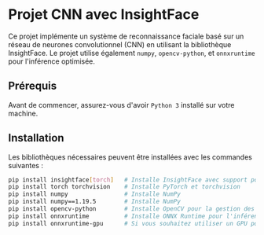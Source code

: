 # Projet CNN avec InsightFace

Ce projet implémente un système de reconnaissance faciale basé sur un réseau de neurones convolutionnel (CNN) en utilisant la bibliothèque InsightFace. Le projet utilise également `numpy`, `opencv-python`, et `onnxruntime` pour l'inférence optimisée.

## Prérequis

Avant de commencer, assurez-vous d'avoir `Python 3` installé sur votre machine.

## Installation

Les bibliothèques nécessaires peuvent être installées avec les commandes suivantes :

```bash
pip install insightface[torch]   # Installe InsightFace avec support pour PyTorch
pip install torch torchvision    # Installe PyTorch et torchvision
pip install numpy                # Installe NumPy
pip install numpy==1.19.5        # Installe NumPy
pip install opencv-python        # Installe OpenCV pour la gestion des images
pip install onnxruntime          # Installe ONNX Runtime pour l'inférence
pip install onnxruntime-gpu      # Si vous souhaitez utiliser un GPU pour l'inférence
